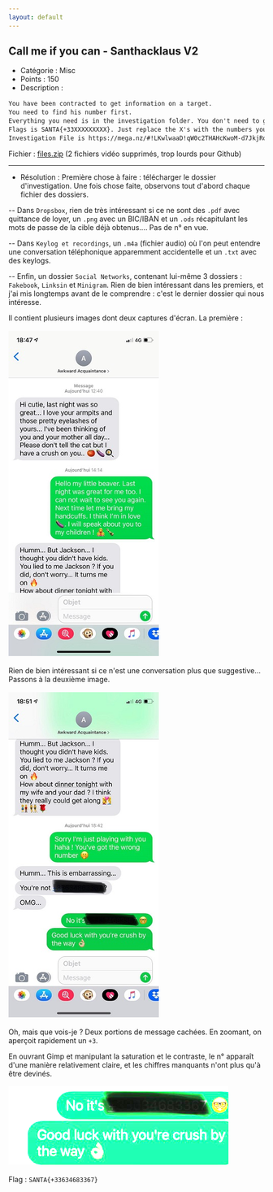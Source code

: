 ```yaml
---
layout: default
---
```


## Call me if you can - Santhacklaus V2

- Catégorie : Misc
- Points : 150
- Description :
```md
You have been contracted to get information on a target.
You need to find his number first.
Everything you need is in the investigation folder. You don't need to go online.
Flags is SANTA{+33XXXXXXXXX}. Just replace the X's with the numbers you'll find. Once you find the number, don't call it, you will unlock another challenger with further instructions.
Investigation File is https://mega.nz/#!LKwlwaaD!qW0c2THAHcKwoM-d7JkjRonkgxI_8D8PCYTfSWdvJkA. MD5 is bd9d36c7f1fa8eca9bc096e9525a5a1c.”
```
Fichier : <a href="https://m0onshadow.github.io/ctf/Santhacklaus/CMIYC/files.zip" download="Cliquez pour télécharger">files.zip</a> (2 fichiers vidéo supprimés, trop lourds pour Github)
<br/>

* * * 

- Résolution :
Première chose à faire : télécharger le dossier d'investigation. Une fois chose faite, observons tout d'abord chaque fichier des dossiers.

-- Dans `Dropsbox`, rien de très intéressant si ce ne sont des `.pdf` avec quittance de loyer, un `.png` avec un BIC/IBAN et un `.ods` récapitulant les mots de passe de la cible déjà obtenus.... Pas de n° en vue.

-- Dans `Keylog et recordings`, un `.m4a` (fichier audio) où l'on peut entendre une conversation téléphonique apparemment accidentelle et un `.txt` avec des keylogs.

-- Enfin, un dossier `Social Networks`, contenant lui-même 3 dossiers : `Fakebook`, `Linksin` et `Minigram`. Rien de bien intéressant dans les premiers, et j'ai mis longtemps avant de le comprendre : c'est le dernier dossier qui nous intéresse.

Il contient plusieurs images dont deux captures d'écran. La première : <br/><br/>
<img src="5688d7aa42462ea07cf682f559d5e51b.jpg"><br/><br/>
Rien de bien intéressant si ce n'est une conversation plus que suggestive... Passons à la deuxième image.<br/><br/>
<img src="f6016d5a8d4a94761268f5f27056c64e.jpg"><br/><br/>
Oh, mais que vois-je ? Deux portions de message cachées. En zoomant, on aperçoit rapidement un `+3`.

En ouvrant Gimp et manipulant la saturation et le contraste, le n° apparaît d'une manière relativement claire, et les chiffres manquants n'ont plus qu'à être devinés.<br/><br/>
<img src="flag.png">
<br/>
<br/>
Flag : `SANTA{+33634683367}`
